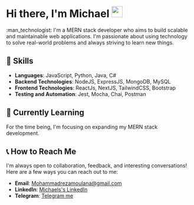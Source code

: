 <h1>
  Hi there, I'm Michael
  <img src="https://media.giphy.com/media/hvRJCLFzcasrR4ia7z/giphy.gif" width="30px"/>
</h1>
:man_technologist: I'm a MERN stack developer who aims to build scalable and maintainable web applications. I'm passionate about using technology to solve real-world problems and always striving to learn new things.


## 🚀 Skills

- **Languages**: JavaScript, Python, Java, C# </br>
- **Backend Technologies**: NodeJS, ExpressJS, MongoDB, MySQL </br>
- **Frontend Technologies**: ReactJs, NextJS, TailwindCSS, Bootstrap </br>
- **Testing and Automation**: Jest, Mocha, Chai, Postman </br>


## 🌱 Currently Learning

For the time being, I'm focusing on expanding my MERN stack development.


## 📞 How to Reach Me

I'm always open to collaboration, feedback, and interesting conversations! Here are a few ways you can reach out to me:

- **Email**: Mohammadrezamoulana@gmail.com
- **LinkedIn**: [Michaels's LinkedIn](https://www.linkedin.com/in/mohammadreza-moulana/)
- **Telegram**: [Telegram me](https://t.me/michael_moulana)
